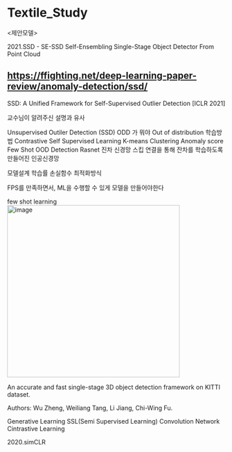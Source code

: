 # Textile_Study

<제안모델>

2021.SSD - SE-SSD Self-Ensembling Single-Stage Object Detector From Point Cloud 
## https://ffighting.net/deep-learning-paper-review/anomaly-detection/ssd/


SSD: A Unified Framework for Self-Supervised Outlier Detection [ICLR 2021]



교수님이 알려주신 설명과 유사

Unsupervised Outiler Detection (SSD)
ODD 가 뭐야 Out of distribution
학습방법 
Contrastive Self Supervised Learning 
K-means Clustering
Anomaly score
Few Shot OOD Detection
Rasnet 진차 신경망 
스킵 연결을 통해 잔차를 학습하도록 만들어진 인공신경망


모델설계
학습률
손실함수
최적화방식

FPS를 만족하면서, ML을 수행할 수 있게 모델을 만들어야한다 

few shot learning 
<img width="398" alt="image" src="https://github.com/user-attachments/assets/29afccdf-c940-4aa7-a407-f24491304bc3">

An accurate and fast single-stage 3D object detection framework on KITTI dataset.

Authors: Wu Zheng, Weiliang Tang, Li Jiang, Chi-Wing Fu.


Generative Learning SSL(Semi Supervised Learning)
Convolution Network
Cintrastive Learning 




2020.simCLR



